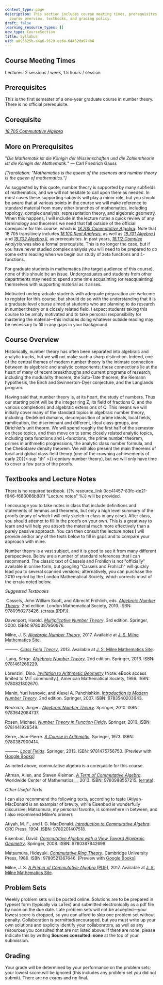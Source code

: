 ```yaml
---
content_type: page
description: This section includes course meeting times, prerequisites, corequisites,
  course overview, textbooks, and grading policy.
draft: false
learning_resource_types: []
ocw_type: CourseSection
title: Syllabus
uid: a095625b-a4a6-9620-ee6a-64462da97a84
---
```

## Course Meeting Times

Lectures: 2 sessions / week, 1.5 hours / session

## Prerequisites

This is the first semester of a one-year graduate course in number theory. There is no official prerequisite.

## Corequisite

[_18.705 Commutative Algebra_](/courses/18-705-commutative-algebra-fall-2008)

## More on Prerequisites

"_Die Mathematik ist die Königin der Wissenschaften und die Zahlentheorie ist die Königin der Mathematik._" — Carl Friedrich Gauss

_\[Translation: "Mathematics is the queen of the sciences and number theory is the queen of mathematics."\]_

As suggested by this quote, number theory is supported by many subfields of mathematics, and we will not hesitate to call upon them as needed. In most cases these supporting subjects will play a minor role, but you should be aware that at various points in the course we will make reference to standard material from many other branches of mathematics, including topology, complex analysis, representation theory, and algebraic geometry. When this happens, I will include in the lecture notes a quick review of any terminology and theorems we need that fall outside of the official corequisite for this course, which is [_18.705 Commutative Algebra_](/courses/18-705-commutative-algebra-fall-2008). Note that 18.705 transitively includes [_18.100 Real Analysis_](/courses/18-100c-real-analysis-fall-2012), as well as [_18.701 Algebra I_](/courses/18-701-algebra-i-fall-2010) and [_18.702 Algebra II_](/courses/18-702-algebra-ii-spring-2011), as prerequisites. In past years, [_18.112 Complex Analysis_](/courses/18-112-functions-of-a-complex-variable-fall-2008) was also a formal prerequisite. This is no longer the case, but if you have never studied complex analysis you will need to be prepared to do some extra reading when we begin our study of zeta functions and _L_\-functions.

For graduate students in mathematics (the target audience of this course), none of this should be an issue. Undergraduates and students from other departments may need to spend some time acquainting (or reacquainting) themselves with supporting material as it arises.

Motivated undergraduate students with adequate preparation are welcome to register for this course, but should do so with the understanding that it is a graduate level course aimed at students who are planning to do research in number theory or a closely related field. I expect students taking this course to be amply motivated and to take personal responsibility for mastering the material—this includes doing whatever outside reading may be necessary to fill in any gaps in your background.

## Course Overview

Historically, number theory has often been separated into algebraic and analytic tracks, but we will not make such a sharp distinction. Indeed, one of the central themes of modern number theory is the intimate connection between its algebraic and analytic components; these connections lie at the heart of many of recent breakthoughs and current programs of research, including the modularity theorem, the Sato-Tate theorem, the Riemann hypothesis, the Birch and Swinnerton-Dyer conjecture, and the Langlands program.

Having said that, number theory is, at its heart, the study of numbers. Thus our starting point will be the integer ring Z, its field of fractions Q, and the various completions and algebraic extensions of Q. This means we will initially cover many of the standard topics in algebraic number theory, including: Dedekind domains, decomposition of prime ideals, local fields, ramification, the discriminant and different, ideal class groups, and Dirichlet's unit theorm. We will spend roughly the first half of the semester on these topics, and then move on to some closely related analytic topics, including zeta functions and _L_\-functions, the prime number theorem, primes in arithmetic progressions, the analytic class number formula, and the Chebotarev density theorem. We will also present the main theorems of local and global class field theory (one of the crowning achievements of early 20{{< sup "th" >}}\-century number theory), but we will only have time to cover a few parts of the proofs.

## Textbooks and Lecture Notes

There is no required textbook. {{% resource_link 0cc41457-83fc-de21-f646-f683066b881f "Lecture notes" %}} will be provided.

I encourage you to take notes in class that include definitions and statements of lemmas and theorems, but only a high level summary of the proofs (many of which I will only sketch in class in any case). After class, you should attempt to fill in the proofs on your own. This is a great way to learn and will help you absorb the material much more effectively than a purely passive approach. You can then consult the lecture notes I will provide and/or any of the texts below to fill in gaps and to compare your approach with mine.

Number theory is a vast subject, and it is good to see it from many different perspectives. Below are a number of standard references that I can recommend. The classic text of Cassels and Frohlich is not "officially" available in online form, but googling "Cassels and Frohlich" will quickly lead you to several scanned versions; alternatively, you can purchase the 2010 reprint by the London Mathematical Society, which corrects most of the errata noted below.

_Suggested Textbooks_

 Cassels, John William Scott, and Albrecht Fröhlich, eds. [_Algebraic Number Theory_](https://www.lms.ac.uk/publications/algebraic-number-theory). 2nd edition. London Mathematical Society, 2010. ISBN: 9780950273426. ([errata (PDF)](http://wwwf.imperial.ac.uk/~buzzard/CFerrata.pdf)).

Davenport, Harold. [_Multiplicative Number Theory_](https://link.springer.com/book/10.1007%2F978-1-4757-5927-3). 3rd edition. Springer, 2000. ISBN: 9780387950976.

Milne, J. S. [_Algebraic Number Theory_](http://www.jmilne.org/math/CourseNotes/ant.html), 2017. Available at [J. S. Milne Mathematics Site](http://www.jmilne.org/math/index.html).

———. [_Class Field Theory_](http://www.jmilne.org/math/CourseNotes/cft.html), 2013. Available at [J. S. Milne Mathematics Site](http://www.jmilne.org/math/index.html).

 Lang, Serge. [_Algebraic Number Theory_](https://link.springer.com/book/10.1007%2F978-1-4612-0853-2). 2nd edition. Springer, 2013. ISBN: 9781461269229.

Lorenzini, Dino. [_Invitation to Arithmetic Geometry_](https://ebookcentral.proquest.com/lib/mit/detail.action?docID=3114595) (Note: eBook access limited to MIT community.), American Mathematical Society, 1996. ISBN: 9780821802670.

Manin, Yuri Ivanovic, and Alexei A. Panchishkin. [_Introduction to Modern Number Theory_](https://link.springer.com/book/10.1007/3-540-27692-0). 2nd edition. Springer, 2007. ISBN: 9783540203643.

Neukirch, Jürgen. [_Algebraic Number Theory_](https://link.springer.com/book/10.1007/978-3-662-03983-0). Springer, 2010. ISBN: 9783642084737.

Rosen, Michael. [_Number Theory in Function Fields_](https://link.springer.com/book/10.1007%2F978-1-4757-6046-0). Springer, 2010. ISBN: 9781441929549.

Serre, Jean-Pierre. [_A Course in Arithmetic_](https://link.springer.com/book/10.1007/978-1-4684-9884-4). Springer, 1973. ISBN: 9780387900414.

———. [_Local Fields_](https://link.springer.com/book/10.1007/978-1-4757-5673-9). Springer, 2013. ISBN: 9781475756753. \[Preview with [Google Books](https://books.google.com/books?id=3LAJCAAAQBAJ&pg=PAfrontcover#v=onepage&q&f=false)\]

As noted above, commutative algebra is a corequisite for this course.

Altman, Allen, and Steven Kleiman. [_A Term of Commutative Algebra_](http://www.centerofmath.org/textbooks/commalgebra/index.html#subject1)_._ Worldwide Center of Mathematics\_,\_ 2013. ISBN: 9780988557215. ([errata](http://web.mit.edu/18.705/www/errata.html)).

_Other Useful Texts_

I can also recommend the following texts, according to taste (Atiyah-MacDonald is an examplar of brevity, while Eisenbud is wonderfully discursive; Matsumura, my personal favorite, is somewhere in between, and I also recommend Milne's primer):

Atiyah, M. F., and I. G. MacDonald. [_Introduction to_ _Commutative Algebra_](https://books.google.com/books/about/Introduction_To_Commutative_Algebra.html?id=HOASFid4x18C). CRC Press, 1994. ISBN: 9780201407518.

Eisenbud, David. [_Commutative Algebra with a View Toward Algebraic Geometry_](https://link.springer.com/book/10.1007/978-1-4612-5350-1). Springer, 2008. ISBN: 9780387942698.

Matsumura, Hideyuki. [_Commutative Ring Theory_](https://www.cambridge.org/core/books/commutative-ring-theory/02819830750568B06C16E6199F3562C1). Cambridge University Press, 1989. ISBN: 9780521367646. \[Preview with [Google Books](https://books.google.com/books?id=yJwNrABugDEC&pg=PAfrontcover#v=onepage&q&f=false)\]

Milne, J. S. [_A Primer of Commutative Algebra_ (PDF)](https://www.jmilne.org/math/xnotes/CA.pdf), 2017. Available at [J. S. Milne Mathematics Site](http://www.jmilne.org/math/index.html).

## Problem Sets

Weekly problem sets will be posted online. Solutions are to be prepared in typeset form (typically via LaTex) and submitted electronically as a pdf file by noon on the due date. Late problem sets will not be accepted—your lowest score is dropped, so you can afford to skip one problem set without penalty. Collaboration is permitted/encouraged, but you must write up your own solutions and explicity identify your collaborators, as well as any resources you consulted that are not listed above. If there are none, please indicate this by writing **Sources consulted: none** at the top of your submission.

## Grading

Your grade will be determined by your performance on the problem sets; your lowest score will be ignored (this includes any problem set you did not submit). There are no exams and no final.
